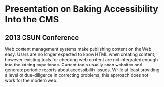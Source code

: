Presentation on Baking Accessibility Into the CMS
==================================================

2013 CSUN Conference
--------------------

Web content management systems make publishing content on the Web easy. Users are no longer expected to know HTML when creating content; however, existing tools for checking web content are not integrated enough into the editing experience. Current tools usually scan websites and generate periodic reports about accessibility issues. While at least providing a level of due-diligence in correcting problems, this approach does not work for the modern web. 